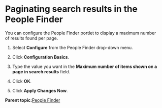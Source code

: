 # Paginating search results in the People Finder 

You can configure the People Finder portlet to display a maximum number of results found per page.

1.  Select **Configure** from the People Finder drop-down menu.

2.  Click **Configuration Basics**.

3.  Type the value you want in the **Maximum number of items shown on a page in search results** field.

4.  Click **OK**.

5.  Click **Apply Changes Now**.


**Parent topic:**[People Finder ](../collab/i_coll_r_porcc_pfnd.md)

